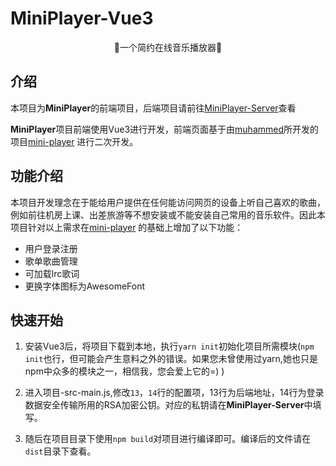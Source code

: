 # MiniPlayer-Vue3
<center>🎵一个简约在线音乐播放器🎵</center>

## 介绍

本项目为**MiniPlayer**的前端项目，后端项目请前往[MiniPlayer-Server](https://github.com/doupoa/MiniPlayer-Server)查看

**MiniPlayer**项目前端使用Vue3进行开发，前端页面基于由[muhammed](https://github.com/muhammed/mini-player/commits?author=muhammed)所开发的项目[mini-player](https://github.com/muhammed/mini-player) 进行二次开发。

## 功能介绍
本项目开发理念在于能给用户提供在任何能访问网页的设备上听自己喜欢的歌曲，例如前往机房上课、出差旅游等不想安装或不能安装自己常用的音乐软件。因此本项目针对以上需求在[mini-player](https://github.com/muhammed/mini-player) 的基础上增加了以下功能：

 - 用户登录注册
 - 歌单歌曲管理
 - 可加载lrc歌词
 - 更换字体图标为AwesomeFont

## 快速开始

1. 安装Vue3后，将项目下载到本地，执行`yarn init`初始化项目所需模块(`npm init`也行，但可能会产生意料之外的错误。如果您未曾使用过yarn,她也只是npm中众多的模块之一，相信我，您会爱上它的=)  )

2. 进入项目-src-main.js,修改`13`，`14`行的配置项，13行为后端地址，14行为登录数据安全传输所用的RSA加密公钥。对应的私钥请在**MiniPlayer-Server**中填写。

3. 随后在项目目录下使用`npm build`对项目进行编译即可。编译后的文件请在`dist`目录下查看。